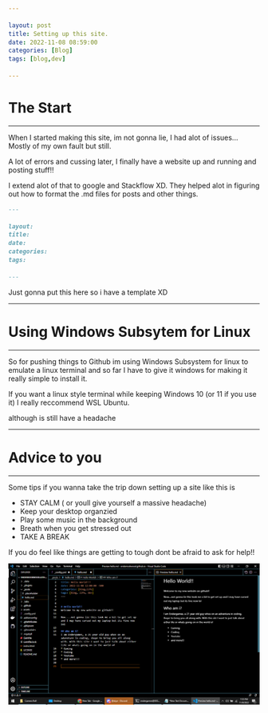 ```yaml
---

layout: post
title: Setting up this site.
date: 2022-11-08 08:59:00 
categories: [Blog]
tags: [blog,dev]

---
```


# The Start
----
When I started making this site, im not gonna lie, I had alot of issues...
Mostly of my own fault but still.

A lot of errors and cussing later, I finally have a website up and running and posting stuff!!

I extend alot of that to google and Stackflow XD.
They helped alot in figuring out how to format the .md files for posts and other things.

```markdown
---

layout: 
title: 
date: 
categories: 
tags: 

---
```

Just gonna put this here so i have a template XD



---

# Using Windows Subsytem for Linux
---

So for pushing things to Github im using Windows Subsystem for linux to emulate a linux terminal and so far I have to give it windows for making it really simple to install it. 


If you want a linux style terminal while keeping Windows 10 (or 11 if you use it) I really reccommend WSL Ubuntu.

although is still have a headache

---
# Advice to you
---
Some tips if you wanna take the trip down setting up a site like this is 
* STAY CALM ( or youll give yourself a massive headache)
* Keep your desktop organzied
* Play some music in the background
* Breath when you get stressed out
* TAKE A BREAK


If you do feel like things are getting to tough dont be afraid to ask for help!!


![site code](https://raw.githubusercontent.com/EnderRookwood/enderrookwood.github.io/main/images/picture.png) 